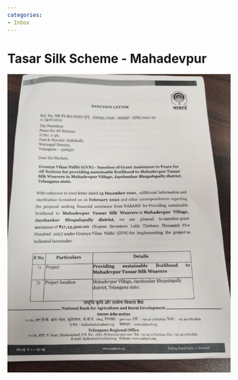 ```yaml
---
categories:
- Inbox
---
```

# Tasar Silk Scheme - Mahadevpur

![](../files/d00753ea-0205-4f3b-a341-c98d8788f108.jpg)